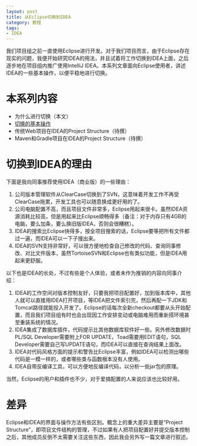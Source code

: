 ```yaml
---
layout: post
title: 从Eclipse切换到IDEA
category: 教程
tags: 
- IDEA
---
```

我们项目组之前一直使用Eclipse进行开发。对于我们项目而言，由于Eclipse存在现实的问题，我便开始研究IDEA的用法，并且试着将工作切换到IDEA上面，之后逐步地在项目组内推广使用IntelliJ IDEA。本系列文章面向Eclipse使用者，讲述IDEA的一些基本操作，以便平稳地进行切换。
<!-- more -->

# 本系列内容
* 为什么进行切换（本文）
* [切换的基本操作](/2018/12/12/switch-to-idea-1/)
* 传统Web项目在IDEA的Project Structure（待撰）
* Maven和Gradle项目在IDEA的Project Structure（待撰）

# 切换到IDEA的理由
下面是我向同事推荐使用IDEA（商业版）的一些理由：

1. 公司版本管理软件从ClearCase切换到了SVN，这意味着开发工作不再受ClearCase拖累，开发工具也可以随意换成更好用的了。
2. 公司电脑配置不高，而且项目文件非常多，Eclipse用起来很卡。虽然IDEA资源消耗比较高，但是用起来比Eclipse顺畅得多（备注：对于内存只有4GB的电脑，要么加条，要么换旧版IDEA，否则会很糟糕）。
3. IDEA的搜索比Eclipse快得多，按全项目搜索的话，Eclipse要等把所有文件都过一遍，而IDEA可以一下子搜出来。
4. IDEA的SVN支持非常好，可以很方便地检查自己修改的代码、查询同事修改、对比文件版本，虽然TortoiseSVN和Eclipse也有类似功能，但是IDEA用起来更舒服。

以下也是IDEA的长处，不过有些是个人体验，或者未作为推销的内容向同事介绍：

1. IDEA的工作空间对版本控制友好，只要我把项目配置好，加到版本库中，其他人就可以直接用IDEA打开项目，等IDEA把文件索引完，然后再配一下JDK和Tomcat路径就能投入开发了。Eclipse的话每次全新checkout都要从头开始配置，而且我们项目组有时也会出现因工作安排变动或电脑难用而重新搭环境甚至重装系统的情况。
2. IDEA集成了数据库插件，代码提示比其他数据库软件好一些。另外修改数据时PL/SQL Developer需要附上FOR UPDATE，Toad需要用EDIT语句，SQL Developer需要自己写UPDATE语句，而IDEA可以直接在查询结果上面改。
3. IDEA对代码风格方面的提示和警告比Eclipse丰富，例如IDEA可以检测出哪些代码是一模一样的，或者哪些类与函数根本没有人使用。
4. IDEA自带反编译工具，可以方便地反编译代码，以分析一些jar包的原理。

当然，Eclipse的用户和插件也不少，对于爱搞配置的人来说应该也比较好用。

# 差异
Eclipse和IDEA的界面与操作方法有些区别。概念上的重大差异主要是“Project Structure”，即项目文件结构的管理，不过如果有人把项目配置好并提交版本控制之后，其他成员反倒不太需要关注这些东西，因此我会另外写一篇文章进行叙述。
